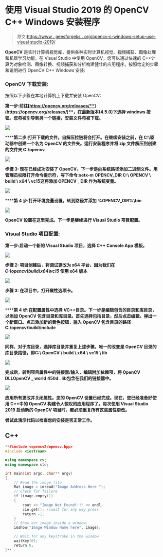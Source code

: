 # 使用 Visual Studio 2019 的 OpenCV C++ Windows 安装程序

> 原文:[https://www . geesforgeks . org/opencv-c-windows-setup-use-visual studio-2019/](https://www.geeksforgeeks.org/opencv-c-windows-setup-using-visual-studio-2019/)

**OpenCV** 是实时计算机视觉库，提供各种实时计算机视觉、视频捕获、图像处理和机器学习功能。在 Visual Studio 中使用 OpenCV，您可以通过快速的 C++计算为对象检测、图像转换、视频捕获和分析构建健壮的应用程序。按照给定的步骤和说明进行 OpenCV C++ Windows 安装:

### **OpenCV 下载安装:**

按照以下步骤在本地计算机上下载并安装 OpenCV:

**第一步:**前往**[**https://opencv.org/releases/**](https://opencv.org/releases/)**，在最新版本(4.5.0)下选择 windows 按钮。您将被引导到另一个链接，安装文件将被下载。****

****![](img/8eeae8d49feb3496cee6fca9198230f7.png)****

******第二步:**打开下载的文件。自解压拉链将会打开。在继续安装之前，在 C:\驱动器中创建一个名为 OpenCV 的文件夹。运行安装程序并将 zip 文件解压到创建的文件夹 C:\opencv****

****![](img/f34619f87a695617684431a335d75c79.png)****

******步骤 3:** 现在已经成功安装了 OpenCV。下一步是向系统路径添加二进制文件。用管理员权限打开命令提示符，写下命令:**setx-m OPENCV_DIR C:\ OPENCV \ build \ x64 \ vc15**这将添加 OPENCV _ DIR 作为系统变量。****

****![](img/fae7d725c80dc23ab0650d78fe55425f.png)****

******第 4 步:**打开环境变量设置。转到路径并添加 **%OPENCV_DIR%\bin******

****![](img/5b38841087afe8d9c22bb192f7fda7df.png)****

****OpenCV 设置在这里完成。下一步是继续进行 Visual Studio 项目配置。****

### ******Visual Studio 项目配置:******

******第一步**:启动一个新的 Visual Studio 项目，选择 C++ Console App 模板。****

****![](img/97f136b7719b397cf4e6b56149657ca0.png)****

******步骤 2:** 项目创建后，将调试更改为 x64 平台，因为我们在 *C:\opencv\build\x64\vc15* 使用 x64 版本****

****![](img/e71c148b9063fe9e7d5eb6aad7069b99.png)****

******步骤 3:** 在项目中，打开属性选项卡。****

****![](img/3057b4327ae4fb6b199aba1a9358277d.png)****

******第 4 步:**在配置属性中选择 VC++目录。下一步是编辑包含的目录和库目录，以添加 OpenCV 包含目录和库目录。首先选择包括目录，然后点击编辑。弹出一个新窗口。点击添加新的黄色按钮，输入 OpenCV 包含目录的路径 **C:\opencv\build\include******

****![](img/b92109dd8a6d344373bfbd54fb419f96.png)****

****同样，对于库目录，选择库目录并重复上述步骤。唯一的改变是 OpenCV 目录的库目录路径，即**C:\ OpenCV \ build \ x64 \ vc15 \ lib******

****![](img/934dc04657d37da140a7e01811d4c0ed.png)****

****完成后，转到项目属性中的链接器/输入，编辑附加依赖项，将 OpenCV DLL**OpenCV _ world 450d . lib**包含在我们的链接器中。****

****![](img/81ee61570f599f83c6d31e4e1ca25791.png)****

****应用所有更改并关闭属性。您的 OpenCV 设置已经完成。现在，您已经准备好使用 C++中的 OpenCV 构建令人惊叹的应用程序了。每次使用 Visual Studio 2019 启动新的 OpenCV 项目时，都必须重复所有这些属性更改。****

****尝试此演示代码以检查您的安装是否正常工作。****

## ****C++****

```cpp
**#include <opencv2/opencv.hpp>
#include <iostream>

using namespace cv;
using namespace std;

int main(int argc, char** argv)
{
    // Read the image file
    Mat image = imread("Image Address Here ");
    // Check for failure
    if (image.empty())
    {
        cout << "Image Not Found!!!" << endl;
        cin.get(); //wait for any key press
        return -1;
    }
    // Show our image inside a window.
    imshow("Image Window Name here", image); 

    // Wait for any keystroke in the window
    waitKey(0); 
    return 0;
}**
```